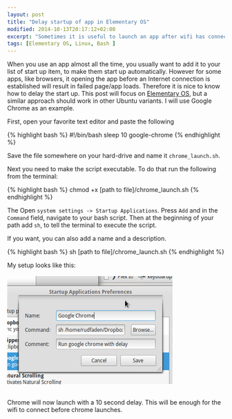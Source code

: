 ```yaml
---
layout: post
title: "Delay startup of app in Elementary OS"
modified: 2014-10-13T20:17:12+02:00
excerpt: "Sometimes it is useful to launch an app after wifi has connected"
tags: [Elementary OS, Linux, Bash ]
---
```


When you use an app almost all the time, you usually want to add it to your list of start up item, to make them start up automatically. However for some apps, like browsers, it opening the app before an Internet connection is established will result in failed page/app loads. Therefore it is nice to know how to delay the start up. This post will focus on [Elementary OS](http://elementaryos.org/), but a similar approach should work in other Ubuntu variants. I will use Google Chrome as an example.

First, open your favorite text editor and paste the following

{% highlight bash %}
#!/bin/bash
sleep 10
google-chrome
{% endhighlight %}

Save the file somewhere on your hard-drive and name it `chrome_launch.sh`. 

Next you need to make the script executable. To do that run the following from the terminal:

{% highlight bash %}
 chmod +x [path to file]/chrome_launch.sh
{% endhighlight %}

The Open `system settings -> Startup Applications`. Press `Add` and in the `Command` field, navigate to your bash script. Then at the beginning of your path add `sh`, to tell the terminal to execute the script. 

If you want, you can also add a name and a description. 

{% highlight bash %}
sh [path to file]/chrome_launch.sh
{% endhighlight %}

My setup looks like this:
<br/><br/>
![Chrome startup with delay](../images/posts/chrome_dealy.png "Chrome startup with delay")
<br/><br/>

Chrome will now launch with a 10 second delay. This will be enough for the wifi to connect before chrome launches. 